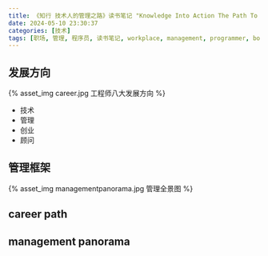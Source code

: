 ```yaml
---
title: 《知行 技术人的管理之路》读书笔记 "Knowledge Into Action The Path To Managing Technical Professionals" book note
date: 2024-05-10 23:30:37
categories: [技术]
tags: [职场, 管理, 程序员, 读书笔记, workplace, management, programmer, booknote]
---
```

## 发展方向
{% asset_img career.jpg 工程师八大发展方向 %}
- 技术
- 管理
- 创业
- 顾问
## 管理框架
{% asset_img managementpanorama.jpg 管理全景图 %}
## career path
## management panorama